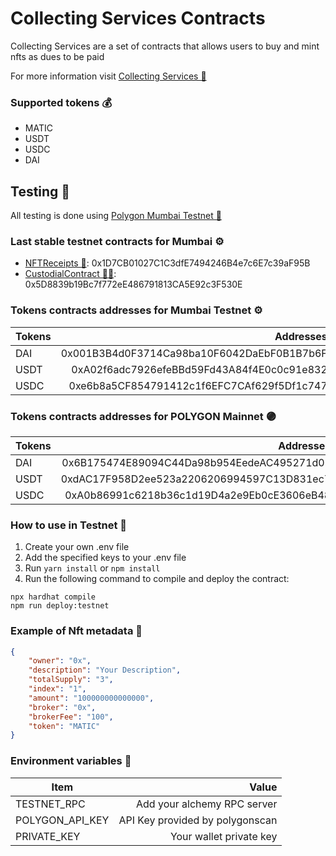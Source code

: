 # Collecting Services Contracts

Collecting Services are a set of contracts that allows users to buy and mint nfts as dues to be paid

For more information visit [Collecting Services 📮](https://www.collecting.services/)

### Supported tokens 💰

-   MATIC
-   USDT
-   USDC
-   DAI

## Testing 🧪

All testing is done using [Polygon Mumbai Testnet 🔮](https://mumbai.polygonscan.com/)

### Last stable testnet contracts for Mumbai ⚙️

-   [NFTReceipts 🎨](https://mumbai.polygonscan.com/address/0x1d7cb01027c1c3dfe7494246b4e7c6e7c39af95b): 0x1D7CB01027C1C3dfE7494246B4e7c6E7c39aF95B
-   [CustodialContract 👮‍♂️](https://mumbai.polygonscan.com/address/0x5D8839b19Bc7f772eE486791813CA5E92c3F530E): 0x5D8839b19Bc7f772eE486791813CA5E92c3F530E

### Tokens contracts addresses for Mumbai Testnet ⚙️

| Tokens |                                  Addresses |
| ------ | -----------------------------------------: |
| DAI    | 0x001B3B4d0F3714Ca98ba10F6042DaEbF0B1B7b6F |
| USDT   | 0xA02f6adc7926efeBBd59Fd43A84f4E0c0c91e832 |
| USDC   | 0xe6b8a5CF854791412c1f6EFC7CAf629f5Df1c747 |

### Tokens contracts addresses for POLYGON Mainnet 🟣

| Tokens |                                  Addresses |
| ------ | -----------------------------------------: |
| DAI    | 0x6B175474E89094C44Da98b954EedeAC495271d0F |
| USDT   | 0xdAC17F958D2ee523a2206206994597C13D831ec7 |
| USDC   | 0xA0b86991c6218b36c1d19D4a2e9Eb0cE3606eB48 |

### How to use in Testnet 🤔

1.  Create your own .env file
2.  Add the specified keys to your .env file
3.  Run `yarn install` or `npm install`
4.  Run the following command to compile and deploy the contract:

```shell
npx hardhat compile
npm run deploy:testnet
```

### Example of Nft metadata 🎨

```json
{
    "owner": "0x",
    "description": "Your Description",
    "totalSupply": "3",
    "index": "1",
    "amount": "100000000000000",
    "broker": "0x",
    "brokerFee": "100",
    "token": "MATIC"
}
```

### Environment variables 📝

| Item            |                           Value |
| --------------- | ------------------------------: |
| TESTNET_RPC     |     Add your alchemy RPC server |
| POLYGON_API_KEY | API Key provided by polygonscan |
| PRIVATE_KEY     |         Your wallet private key |
